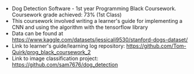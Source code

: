 - Dog Detection Software - 1st year Programming Black Coursework. Coursework grade achieved: 73% (1st Class)
- This coursework involved writing a learner's guide for implementing a CNN and using the
  algorithm with the tensorflow library
- Data can be found at https://www.kaggle.com/datasets/jessicali9530/stanford-dogs-dataset/
- Link to learner's guide/learning log repository: https://github.com/Tom-Quirk/prog_black_coursework_2 
- Link to image classification project: https://github.com/sam7676/dog_detection
